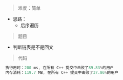 > 难度：简单
- 思路：
  - 后序遍历
> 题目

- 判断链表是不是回文


> 代码

```cpp
执行用时：200 ms, 在所有 C++ 提交中击败了89.83%的用户
内存消耗：119.7 MB, 在所有 C++ 提交中击败了37.86%的用户
```